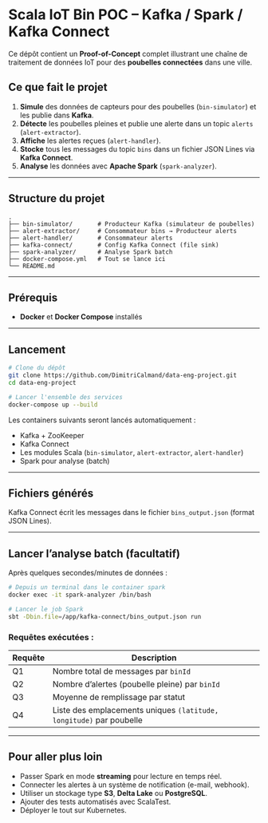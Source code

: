 # Scala IoT Bin POC – Kafka / Spark / Kafka Connect

Ce dépôt contient un **Proof-of-Concept** complet illustrant une chaîne de traitement de données IoT pour des **poubelles connectées** dans une ville.

## Ce que fait le projet

1. **Simule** des données de capteurs pour des poubelles (`bin-simulator`) et les publie dans **Kafka**.
2. **Détecte** les poubelles pleines et publie une alerte dans un topic `alerts` (`alert-extractor`).
3. **Affiche** les alertes reçues (`alert-handler`).
4. **Stocke** tous les messages du topic `bins` dans un fichier JSON Lines via **Kafka Connect**.
5. **Analyse** les données avec **Apache Spark** (`spark-analyzer`).

---

## Structure du projet

```
.
├── bin-simulator/       # Producteur Kafka (simulateur de poubelles)
├── alert-extractor/     # Consommateur bins → Producteur alerts
├── alert-handler/       # Consommateur alerts
├── kafka-connect/       # Config Kafka Connect (file sink)
├── spark-analyzer/      # Analyse Spark batch
├── docker-compose.yml   # Tout se lance ici
└── README.md
```

---

## Prérequis

* **Docker** et **Docker Compose** installés

---

## Lancement

```bash
# Clone du dépôt
git clone https://github.com/DimitriCalmand/data-eng-project.git
cd data-eng-project

# Lancer l'ensemble des services
docker-compose up --build
```

Les containers suivants seront lancés automatiquement :

* Kafka + ZooKeeper
* Kafka Connect
* Les modules Scala (`bin-simulator`, `alert-extractor`, `alert-handler`)
* Spark pour analyse (batch)

---

## Fichiers générés

Kafka Connect écrit les messages dans le fichier `bins_output.json` (format JSON Lines).

---

## Lancer l’analyse batch (facultatif)

Après quelques secondes/minutes de données :

```bash
# Depuis un terminal dans le container spark
docker exec -it spark-analyzer /bin/bash

# Lancer le job Spark
sbt -Dbin.file=/app/kafka-connect/bins_output.json run
```

### Requêtes exécutées :

| Requête | Description                                                         |
| ------- | ------------------------------------------------------------------- |
| Q1      | Nombre total de messages par `binId`                                |
| Q2      | Nombre d’alertes (poubelle pleine) par `binId`                      |
| Q3      | Moyenne de remplissage par statut                                   |
| Q4      | Liste des emplacements uniques `(latitude, longitude)` par poubelle |

---

## Pour aller plus loin

* Passer Spark en mode **streaming** pour lecture en temps réel.
* Connecter les alertes à un système de notification (e-mail, webhook).
* Utiliser un stockage type **S3**, **Delta Lake** ou **PostgreSQL**.
* Ajouter des tests automatisés avec ScalaTest.
* Déployer le tout sur Kubernetes.
